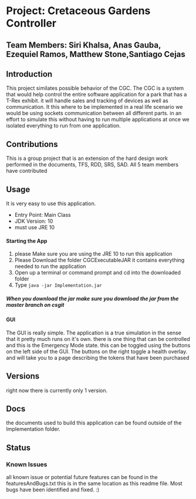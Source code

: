 # Project: Cretaceous Gardens Controller
## Team Members:  Siri Khalsa, Anas Gauba, Ezequiel Ramos, Matthew Stone,Santiago Cejas

## Introduction
This project similates possible behavior of the CGC. The CGC is a system
that would help control the entire software application for a park that has a T-Rex 
exhibit. it will handle sales and tracking of devices as well as communication.
It this where to be implemented in a real life scenario we would be using sockets 
communication between all different parts. in an effort to simulate this without having to run
multiple applications at once we isolated everything to run from one application.

## Contributions
This is a group project that is an extension of the hard design work performed
in the documents, TFS, RDD, SRS, SAD. All 5 team members have contributed

## Usage

It is very easy to use this application.
- Entry Point: Main Class
- JDK Version: 10
- must use JRE 10

#### Starting the App
1. please Make sure you are using the JRE 10 to run this application
2. Please Download the folder CGCExecutableJAR it contains everything needed to run the application
3. Open up a terminal or command prompt and cd into the downloaded folder
4. Type `java -jar Implementation.jar`

##### When you download the jar make sure you download the jar from the master branch on csgit


#### GUI
The GUI is really simple. The application is a true simulation in the sense that it pretty much runs on it's own.
there is one thing that can be controlled and this is the Emergency Mode state. this can be toggled
using the buttons on the left side of the GUI. The buttons on the right toggle a health overlay. and will take you to a page describing the 
tokens that have been purchased


## Versions 

right now there is currently only 1 version.

## Docs

the documents used to build this application can be found outside of the Implementation folder.

 

## Status
### Known Issues
all known issue or potential future features can be found in the featuresAndBugs.txt
this is in the same location as this readme file. Most bugs have been identified and fixed. :)